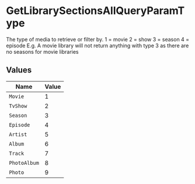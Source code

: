 # GetLibrarySectionsAllQueryParamType

The type of media to retrieve or filter by.
1 = movie
2 = show
3 = season
4 = episode
E.g. A movie library will not return anything with type 3 as there are no seasons for movie libraries



## Values

| Name         | Value        |
| ------------ | ------------ |
| `Movie`      | 1            |
| `TvShow`     | 2            |
| `Season`     | 3            |
| `Episode`    | 4            |
| `Artist`     | 5            |
| `Album`      | 6            |
| `Track`      | 7            |
| `PhotoAlbum` | 8            |
| `Photo`      | 9            |